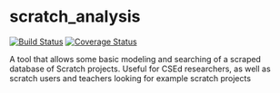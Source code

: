 # scratch_analysis
[![Build Status](https://travis-ci.com/mattjohndavidson/scratch_analysis.svg?branch=main)](https://travis-ci.com/mattjohndavidson/scratch_analysis.svg?branch=main)
[![Coverage Status](https://coveralls.io/repos/github/mattjohndavidson/scratch_analysis/badge.svg?branch=main)](https://coveralls.io/github/mattjohndavidson/scratch_analysis?branch=main)

A tool that allows some basic modeling and searching of a scraped database of Scratch projects. Useful for CSEd researchers, as well as scratch users and teachers looking for example scratch projects
